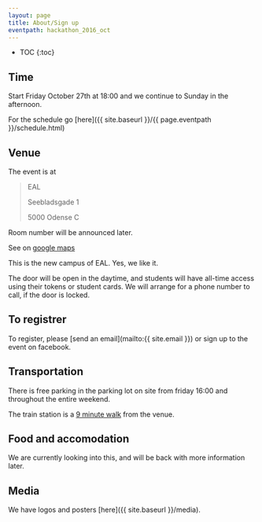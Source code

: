 ```yaml
---
layout: page
title: About/Sign up
eventpath: hackathon_2016_oct
---
```


* TOC
{:toc}

Time
------------

Start Friday October 27th at 18:00 and we continue to Sunday in the afternoon.

For the schedule go [here]({{ site.baseurl }}/{{ page.eventpath }}/schedule.html)


Venue
----------

The event is at 

>  EAL
>
>  Seebladsgade 1
>
>  5000 Odense C

Room number will be announced later.

See on [google maps](https://www.google.dk/maps/place/Seebladsgade+1,+5000+Odense/@55.403458,10.3771453,17z/data=!3m1!4b1!4m5!3m4!1s0x464cdffce26d61f5:0xb3c45d391e70236f!8m2!3d55.403458!4d10.379334)

This is the new campus of EAL. Yes, we like it.

The door will be open in the daytime, and students will have all-time access using their tokens or student cards. We will arrange for a phone number to call, if the door is locked.


To registrer
---------------

To register, please [send an email](mailto:{{ site.email }}) or sign up to the event on facebook.


Transportation
------------

There is free parking in the parking lot on site from friday 16:00 and throughout the entire weekend.

The train station is a [9 minute walk](https://www.google.dk/maps/dir/Odense+St.,+Odense/Seebladsgade+1,+5000+Odense/@55.4031864,10.3791838,16z/data=!3m1!4b1!4m14!4m13!1m5!1m1!1s0x464cdffe94c69193:0x55f5ab9b0f2af888!2m2!1d10.3871575!2d55.4012807!1m5!1m1!1s0x464cdffce26d61f5:0xb3c45d391e70236f!2m2!1d10.379334!2d55.403458!3e2) from the venue.



Food and accomodation
---------------------

We are currently looking into this, and will be back with more information later.


Media
---------

We have logos and posters [here]({{ site.baseurl }}/media).
